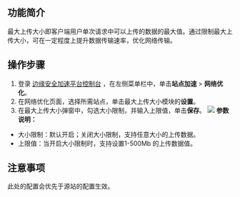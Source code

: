 ## 功能简介
最大上传大小即客户端用户单次请求中可以上传的数据的最大值。通过限制最大上传大小，可在一定程度上提升数据传输速率，优化网络传输。


## 操作步骤
1. 登录 [边缘安全加速平台控制台](https://console.cloud.tencent.com/teo) ，在左侧菜单栏中，单击**站点加速** > **网络优化**。
2. 在网络优化页面，选择所需站点，单击最大上传大小模块的**设置**。
3. 在最大上传大小弹窗中，勾选大小限制，并输入上限值，单击**保存**。
![](https://qcloudimg.tencent-cloud.cn/raw/d697005ed4804d0a97a25e2bae934f96.png)
**参数说明：**
 - 大小限制：默认开启；关闭大小限制，支持任意大小的上传数据。
 - 上限值：当开启大小限制时，支持设置1-500Mb 的上传数据值。

## 注意事项
此处的配置会优先于源站的配置生效。
